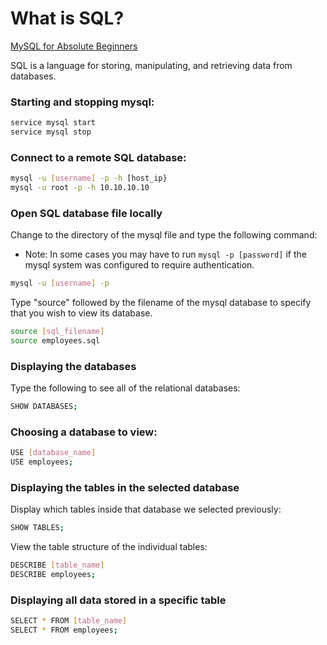 # What is SQL?

[MySQL for Absolute Beginners](https://www.elated.com/mysql-for-absolute-beginners/)

SQL is a language for storing, manipulating, and retrieving data from databases.

### Starting and stopping mysql:

```bash
service mysql start
service mysql stop
```

### Connect to a remote SQL database:

```bash
mysql -u [username] -p -h [host_ip}
mysql -u root -p -h 10.10.10.10
```

### Open SQL database file locally

Change to the directory of the mysql file and type the following command:

* Note: In some cases you may have to run `mysql -p [password]` if the mysql system was configured to require authentication.

```bash
mysql -u [username] -p
```

Type "source" followed by the filename of the mysql database to specify that you wish to view its database.

```bash
source [sql_filename]
source employees.sql
```

### Displaying the databases

Type the following to see all of the relational databases:

```bash
SHOW DATABASES;
```

### Choosing a database to view:

```bash
USE [database_name]
USE employees;
```

### Displaying the tables in the selected database

Display which tables inside that database we selected previously:

```bash
SHOW TABLES;
```

View the table structure of the individual tables:

```bash
DESCRIBE [table_name]
DESCRIBE employees;
```

### Displaying all data stored in a specific table

```bash
SELECT * FROM [table_name]
SELECT * FROM employees;
```




